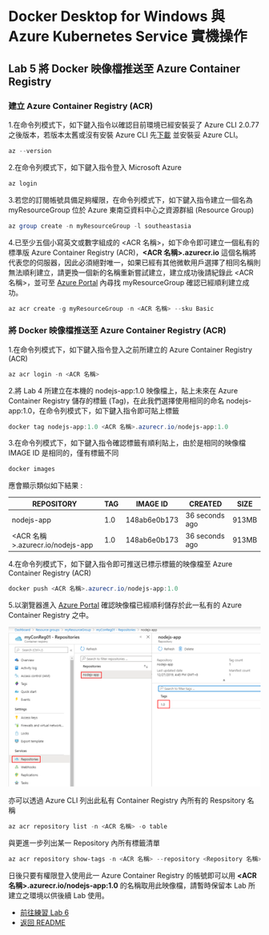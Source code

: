 # Docker Desktop for Windows 與 Azure Kubernetes Service 實機操作


## Lab 5 將 Docker 映像檔推送至 Azure Container Registry

### 建立 Azure Container Registry (ACR)

1.在命令列模式下，如下鍵入指令以確認目前環境已經安裝妥了 Azure CLI 2.0.77 之後版本，若版本太舊或沒有安裝 Azure CLI 先[下載](https://docs.microsoft.com/zh-tw/cli/azure/install-azure-cli?view=azure-cli-latest) 並安裝妥 Azure CLI。 
```powershell
az --version
```

2.在命令列模式下，如下鍵入指令登入 Microsoft Azure

```powershell
az login
```

3.若您的訂閱帳號具備足夠權限，在命令列模式下，如下鍵入指令建立一個名為 myResourceGroup 位於 Azure 東南亞資料中心之資源群組 (Resource Group)

```powershell
az group create -n myResourceGroup -l southeastasia
```

4.已至少五個小寫英文或數字組成的 <ACR 名稱>，如下命令即可建立一個私有的標準版 Azure Container Registry (ACR)，**<ACR 名稱>.azurecr.io** 這個名稱將代表您的伺服器，因此必須絕對唯一，如果已經有其他微軟用戶選擇了相同名稱則無法順利建立，請更換一個新的名稱重新嘗試建立，建立成功後請紀錄此 <ACR 名稱>，並可至 [Azure Portal](https://portal.azure.com) 內尋找 myResourceGroup 確認已經順利建立成功。

```powershell
az acr create -g myResourceGroup -n <ACR 名稱> --sku Basic
```

### 將 Docker 映像檔推送至 Azure Container Registry (ACR)

1.在命令列模式下，如下鍵入指令登入之前所建立的 Azure Container Registry (ACR)
```powershell
az acr login -n <ACR 名稱>  
```

2.將 Lab 4 所建立在本機的 nodejs-app:1.0 映像檔上，貼上未來在 Azure Container Registry 儲存的標籤 (Tag)，在此我們選擇使用相同的命名 nodejs-app:1.0，在命令列模式下，如下鍵入指令即可貼上標籤
```powershell
docker tag nodejs-app:1.0 <ACR 名稱>.azurecr.io/nodejs-app:1.0
```

3.在命令列模式下，如下鍵入指令確認標籤有順利貼上，由於是相同的映像檔 IMAGE ID 是相同的，僅有標籤不同
```powershell
docker images
```
應會顯示類似如下結果 :

| REPOSITORY  | TAG    | IMAGE ID     | CREATED       | SIZE   |
|-------------|--------|--------------|---------------|--------|
| nodejs-app | 1.0 | 148ab6e0b173 | 36 seconds ago | 913MB |
| <ACR 名稱>.azurecr.io/nodejs-app | 1.0 | 148ab6e0b173 | 36 seconds ago | 913MB |

4.在命令列模式下，如下鍵入指令即可推送已標示標籤的映像檔至 Azure Container Registry (ACR)
```powershell
docker push <ACR 名稱>.azurecr.io/nodejs-app:1.0
```

5.以瀏覽器進入 [Azure Portal](https://portal.azure.com) 確認映像檔已經順利儲存於此一私有的 Azure Container Registry 之中。

![以瀏覽器進入 Azure Portal 驗證](./images/container-reg.png)

亦可以透過 Azure CLI 列出此私有 Container Registry 內所有的 Respsitory 名稱
```powershell
az acr repository list -n <ACR 名稱> -o table
```
與更進一步列出某一 Repository 內所有標籤清單

```powershell
az acr repository show-tags -n <ACR 名稱> --repository <Repository 名稱> -o table
```

日後只要有權限登入使用此一 Azure Container Registry 的帳號即可以用 **<ACR 名稱>.azurecr.io/nodejs-app:1.0** 的名稱取用此映像檔，請暫時保留本 Lab 所建立之環境以供後續 Lab 使用。

* [前往練習 Lab 6](Labs-06.md)
* [返回 README](README.md)

